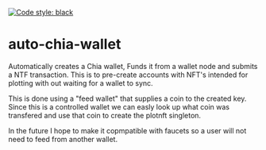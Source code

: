 [![Code style: black](https://img.shields.io/badge/code%20style-black-000000.svg)](https://github.com/psf/black)
# auto-chia-wallet

Automatically creates a Chia wallet, Funds it from a wallet node and submits a NTF transaction. This is to pre-create accounts with NFT's intended for plotting with out waiting for a wallet to sync.

This is done using a "feed wallet" that supplies a coin to the created key. Since this is a controlled wallet we can easly look up what coin was transfered and use that coin to create the plotnft singleton.

In the future I hope to make it copmpatible with faucets so a user will not need to feed from another wallet. 
